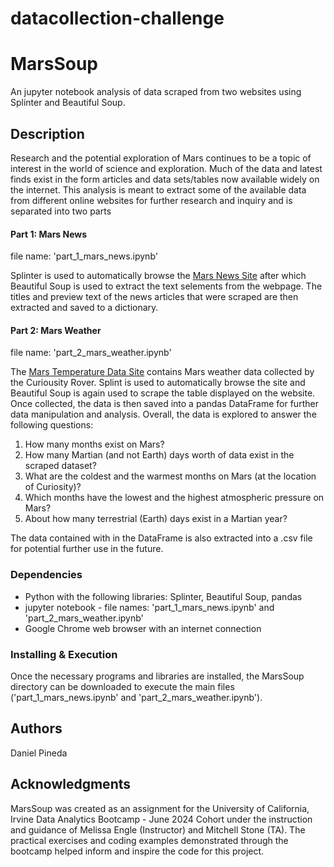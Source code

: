 # datacollection-challenge
# MarsSoup

An jupyter notebook analysis of data scraped from two websites using Splinter and Beautiful Soup.

## Description

Research and the potential exploration of Mars continues to be a topic of interest in the world of science and exploration.  Much of the data and latest finds exist in the form articles and data sets/tables now available widely on the internet.  This analysis is meant to extract some of the available data from different online websites for further research and inquiry and is separated into two parts

#### Part 1: Mars News
file name: 'part_1_mars_news.ipynb'

Splinter is used to automatically browse the [Mars News Site](https://static.bc-edx.com/data/web/mars_news/index.html) after which Beautiful Soup is used to extract the text selements from the webpage.  The titles and preview text of the news articles that were scraped are then extracted and saved to a dictionary.


#### Part 2: Mars Weather
file name: 'part_2_mars_weather.ipynb'

The [Mars Temperature Data Site](https://static.bc-edx.com/data/web/mars_facts/temperature.html) contains Mars weather data collected by the Curiousity Rover. Splint is used to automatically browse the site and Beautiful Soup is again used to scrape the table displayed on the website.  Once collected, the data is then saved into a pandas DataFrame for further data manipulation and analysis.  Overall, the data is explored to answer the following questions:
1. How many months exist on Mars?
2. How many Martian (and not Earth) days worth of data exist in the scraped dataset?
3. What are the coldest and the warmest months on Mars (at the location of Curiosity)?
4. Which months have the lowest and the highest atmospheric pressure on Mars?
5. About how many terrestrial (Earth) days exist in a Martian year?

The data contained with in the DataFrame is also extracted into a .csv file for potential further use in the future.

### Dependencies
* Python with the following libraries: Splinter, Beautiful Soup, pandas
* jupyter notebook - file names: 'part_1_mars_news.ipynb' and 'part_2_mars_weather.ipynb'
* Google Chrome web browser with an internet connection

### Installing & Execution
Once the necessary programs and libraries are installed, the MarsSoup directory can be downloaded to execute the main files ('part_1_mars_news.ipynb' and 'part_2_mars_weather.ipynb').

## Authors

Daniel Pineda

## Acknowledgments
MarsSoup was created as an assignment for the University of California, Irvine Data Analytics Bootcamp - June 2024 Cohort under the instruction and guidance of Melissa Engle (Instructor) and Mitchell Stone (TA).
The practical exercises and coding examples demonstrated through the bootcamp helped inform and inspire the code for this project.